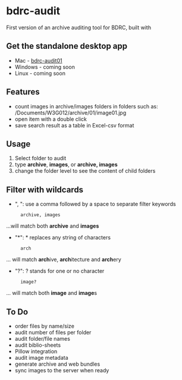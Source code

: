 # bdrc-audit
First version of an archive auditing tool for BDRC, built with 

## Get the standalone desktop app
* Mac - [bdrc-audit01](https://github.com/ngawangtrinley/bdrc-audit/releases/download/v01/bdrc-audit.zip)
* Windows - coming soon
* Linux - coming soon

## Features
* count images in archive/images folders in folders such as: /Documents/W3G012/archive/01/image01.jpg
* open item with a double click
* save search result as a table in Excel-csv format

## Usage
1. Select folder to audit
2. type **archive**, **images**, or **archive, images**
3. change the folder level to see the content of child folders

## Filter with wildcards

* ", ": use a comma followed by a space to separate filter keywords

        archive, images 

...will match both **archive** and **images**

* "*": * replaces any string of characters

        arch
... will match **arch**ive, **arch**itecture and **arch**ery

* "?": ? stands for one or no character

        image?
... will match both **image** and **image**s



## To Do
* order files by name/size
* audit number of files per folder
* audit folder/file names
* audit biblio-sheets
* Pillow integration
* audit image metadata
* generate archive and web bundles
* sync images to the server when ready